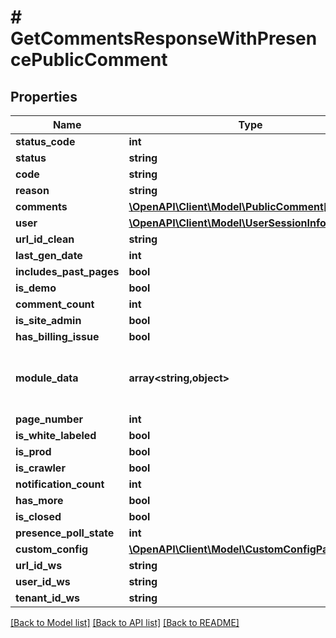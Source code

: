 # # GetCommentsResponseWithPresencePublicComment

## Properties

Name | Type | Description | Notes
------------ | ------------- | ------------- | -------------
**status_code** | **int** |  | [optional]
**status** | **string** |  |
**code** | **string** |  | [optional]
**reason** | **string** |  | [optional]
**comments** | [**\OpenAPI\Client\Model\PublicComment[]**](PublicComment.md) |  |
**user** | [**\OpenAPI\Client\Model\UserSessionInfo**](UserSessionInfo.md) |  |
**url_id_clean** | **string** |  | [optional]
**last_gen_date** | **int** |  | [optional]
**includes_past_pages** | **bool** |  | [optional]
**is_demo** | **bool** |  | [optional]
**comment_count** | **int** |  | [optional]
**is_site_admin** | **bool** |  | [optional]
**has_billing_issue** | **bool** |  | [optional]
**module_data** | **array<string,object>** | Construct a type with a set of properties K of type T | [optional]
**page_number** | **int** |  |
**is_white_labeled** | **bool** |  | [optional]
**is_prod** | **bool** |  | [optional]
**is_crawler** | **bool** |  | [optional]
**notification_count** | **int** |  | [optional]
**has_more** | **bool** |  | [optional]
**is_closed** | **bool** |  | [optional]
**presence_poll_state** | **int** |  | [optional]
**custom_config** | [**\OpenAPI\Client\Model\CustomConfigParameters**](CustomConfigParameters.md) |  | [optional]
**url_id_ws** | **string** |  | [optional]
**user_id_ws** | **string** |  | [optional]
**tenant_id_ws** | **string** |  | [optional]

[[Back to Model list]](../../README.md#models) [[Back to API list]](../../README.md#endpoints) [[Back to README]](../../README.md)
